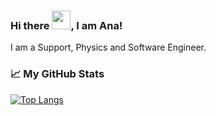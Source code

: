 ### Hi there <img src="https://raw.githubusercontent.com/MartinHeinz/MartinHeinz/master/wave.gif" width="30px">, I am Ana!


I am a Support, Physics and Software Engineer. 



### &#x1f4c8; My GitHub Stats

[![Top Langs](https://github-readme-stats.vercel.app/api/top-langs/?username=ana-sofia-silva&hide=java,html,css&layout=compact
)](https://github.com/anuraghazra/github-readme-stats)



<!--
**ana-sofia-silva/ana-sofia-silva** is a ✨ _special_ ✨ repository because its `README.md` (this file) appears on your GitHub profile.

Here are some ideas to get you started:

- 🔭 I’m currently working on ...
- 🌱 I’m currently learning ...
- 👯 I’m looking to collaborate on ...
- 🤔 I’m looking for help with ...
- 💬 Ask me about ...
- 📫 How to reach me: ...
- 😄 Pronouns: ...
- ⚡ Fun fact: ...
-->
